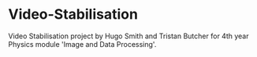 # Video-Stabilisation
Video Stabilisation project by Hugo Smith and Tristan Butcher for 4th year Physics module 'Image and Data Processing'.
